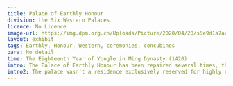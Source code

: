 ```yaml
---
title: Palace of Earthly Honour
division: the Six Western Palaces
licence: No Licence
image-url: https://img.dpm.org.cn/Uploads/Picture/2020/04/20/s5e9d1a7ac164e.jpg
layout: exhibit
tags: Earthly, Honour, Western, ceremonies, concubines
para: No detail
time: The Eighteenth Year of Yongle in Ming Dynasty (1420)
intro: The Palace of Earthly Honour has been repaired several times, the original two courtyards, the late Qing Dynasty will be Yikun Palace rear hall into through the hall said the body and the hall, East and West small room each changed a for the channel, so that Yikun Palace and storage Palace connected, the formation of four courtyard pattern. Houses are yellow glazed tile hard hill roof. There are also East and West supporting halls, there is a pavilion in front of the southeast. Palace of Earthly Honor was originally named Palace of Ten Thousand Peace. In 1535, the palace was renamed as Palace of Earthly Honor by Jiajing Emperor. The current name of the palace corresponds with the name of Palace of Earthly ranquility and means "assisting the ruler of earth ". In a nutshell, the name of palace indicates the status of imperial consort being assistant empress. 
intro2: The palace wasn't a residence exclusively reserved for highly ranking imperial consorts (like noble consorts, imperial noble consorts and empresses). On grant ceremonies, empress dowager Cixi would receive respects here from imperial concubines. And on her fiftieth birthday in 1884, the empress dowager Cixi once received congratulations from courtiers here. In 1889, the palace was used to select women who will become the emperor's concubines.
---
```


